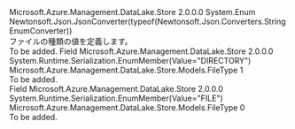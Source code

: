 <Type Name="FileType" FullName="Microsoft.Azure.Management.DataLake.Store.Models.FileType">
  <TypeSignature Language="C#" Value="public enum FileType" />
  <TypeSignature Language="ILAsm" Value=".class public auto ansi sealed FileType extends System.Enum" />
  <TypeSignature Language="DocId" Value="T:Microsoft.Azure.Management.DataLake.Store.Models.FileType" />
  <TypeSignature Language="VB.NET" Value="Public Enum FileType" />
  <TypeSignature Language="F#" Value="type FileType = " />
  <AssemblyInfo>
    <AssemblyName>Microsoft.Azure.Management.DataLake.Store</AssemblyName>
    <AssemblyVersion>2.0.0.0</AssemblyVersion>
  </AssemblyInfo>
  <Base>
    <BaseTypeName>System.Enum</BaseTypeName>
  </Base>
  <Attributes>
    <Attribute>
      <AttributeName>Newtonsoft.Json.JsonConverter(typeof(Newtonsoft.Json.Converters.StringEnumConverter))</AttributeName>
    </Attribute>
  </Attributes>
  <Docs>
    <summary>
            ファイルの種類の値を定義します。
            </summary>
    <remarks>To be added.</remarks>
  </Docs>
  <Members>
    <Member MemberName="DIRECTORY">
      <MemberSignature Language="C#" Value="DIRECTORY" />
      <MemberSignature Language="ILAsm" Value=".field public static literal valuetype Microsoft.Azure.Management.DataLake.Store.Models.FileType DIRECTORY = int32(1)" />
      <MemberSignature Language="DocId" Value="F:Microsoft.Azure.Management.DataLake.Store.Models.FileType.DIRECTORY" />
      <MemberSignature Language="VB.NET" Value="DIRECTORY" />
      <MemberSignature Language="F#" Value="DIRECTORY = 1" Usage="Microsoft.Azure.Management.DataLake.Store.Models.FileType.DIRECTORY" />
      <MemberType>Field</MemberType>
      <AssemblyInfo>
        <AssemblyName>Microsoft.Azure.Management.DataLake.Store</AssemblyName>
        <AssemblyVersion>2.0.0.0</AssemblyVersion>
      </AssemblyInfo>
      <Attributes>
        <Attribute>
          <AttributeName>System.Runtime.Serialization.EnumMember(Value="DIRECTORY")</AttributeName>
        </Attribute>
      </Attributes>
      <ReturnValue>
        <ReturnType>Microsoft.Azure.Management.DataLake.Store.Models.FileType</ReturnType>
      </ReturnValue>
      <MemberValue>1</MemberValue>
      <Docs>
        <summary>To be added.</summary>
      </Docs>
    </Member>
    <Member MemberName="FILE">
      <MemberSignature Language="C#" Value="FILE" />
      <MemberSignature Language="ILAsm" Value=".field public static literal valuetype Microsoft.Azure.Management.DataLake.Store.Models.FileType FILE = int32(0)" />
      <MemberSignature Language="DocId" Value="F:Microsoft.Azure.Management.DataLake.Store.Models.FileType.FILE" />
      <MemberSignature Language="VB.NET" Value="FILE" />
      <MemberSignature Language="F#" Value="FILE = 0" Usage="Microsoft.Azure.Management.DataLake.Store.Models.FileType.FILE" />
      <MemberType>Field</MemberType>
      <AssemblyInfo>
        <AssemblyName>Microsoft.Azure.Management.DataLake.Store</AssemblyName>
        <AssemblyVersion>2.0.0.0</AssemblyVersion>
      </AssemblyInfo>
      <Attributes>
        <Attribute>
          <AttributeName>System.Runtime.Serialization.EnumMember(Value="FILE")</AttributeName>
        </Attribute>
      </Attributes>
      <ReturnValue>
        <ReturnType>Microsoft.Azure.Management.DataLake.Store.Models.FileType</ReturnType>
      </ReturnValue>
      <MemberValue>0</MemberValue>
      <Docs>
        <summary>To be added.</summary>
      </Docs>
    </Member>
  </Members>
</Type>